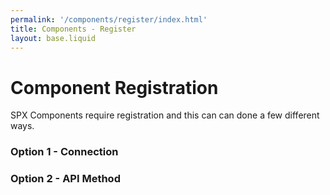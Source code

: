 ```yaml
---
permalink: '/components/register/index.html'
title: Components - Register
layout: base.liquid
---
```


# Component Registration

SPX Components require registration and this can can done a few different ways.

### Option 1 - Connection

### Option 2 - API Method
